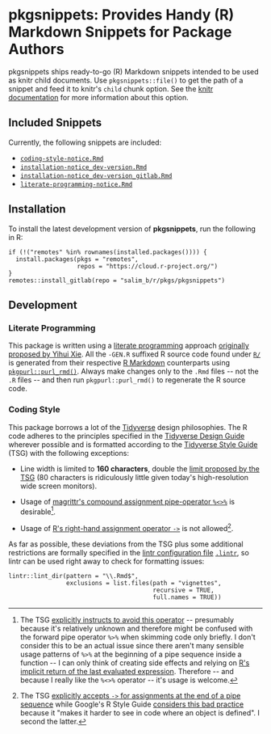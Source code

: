 # pkgsnippets: Provides Handy (R) Markdown Snippets for Package Authors

pkgsnippets ships ready-to-go (R) Markdown snippets intended to be used as knitr child documents. Use `pkgsnippets::file()` to get the path of a snippet and feed it to knitr's `child` chunk option. See the [knitr documentation](https://yihui.org/knitr/options/#child-documents) for more information about this option.

## Included Snippets

Currently, the following snippets are included:

-   [`coding-style-notice.Rmd`](inst/snippets/coding-style-notice.Rmd)
-   [`installation-notice_dev-version.Rmd`](inst/snippets/installation-notice_dev-version.Rmd)
-   [`installation-notice_dev-version_gitlab.Rmd`](inst/snippets/installation-notice_dev-version_gitlab.Rmd)
-   [`literate-programming-notice.Rmd`](inst/snippets/literate-programming-notice.Rmd)

## Installation

To install the latest development version of **pkgsnippets**, run the following in R:

``` {.r}
if (!("remotes" %in% rownames(installed.packages()))) {
  install.packages(pkgs = "remotes",
                   repos = "https://cloud.r-project.org/")
}
remotes::install_gitlab(repo = "salim_b/r/pkgs/pkgsnippets")
```

## Development

### Literate Programming

This package is written using a [literate programming](https://en.wikipedia.org/wiki/Literate_programming) approach [originally proposed by Yihui Xie](https://yihui.name/rlp/). All the `-GEN.R` suffixed R source code found under [`R/`](R/) is generated from their respective [R Markdown](https://rmarkdown.rstudio.com/) counterparts using [`pkgpurl::purl_rmd()`](https://gitlab.com/salim_b/r/pkgs/pkgpurl/). Always make changes only to the `.Rmd` files -- not the `.R` files -- and then run `pkgpurl::purl_rmd()` to regenerate the R source code.

### Coding Style

This package borrows a lot of the [Tidyverse](https://www.tidyverse.org/) design philosophies. The R code adheres to the principles specified in the [Tidyverse Design Guide](https://principles.tidyverse.org/) wherever possible and is formatted according to the [Tidyverse Style Guide](https://style.tidyverse.org/) (TSG) with the following exceptions:

-   Line width is limited to **160 characters**, double the [limit proposed by the TSG](https://style.tidyverse.org/syntax.html#long-lines) (80 characters is ridiculously little given today's high-resolution wide screen monitors).

-   Usage of [magrittr's compound assignment pipe-operator `%<>%`](https://magrittr.tidyverse.org/reference/compound.html) is desirable[^1].

-   Usage of [R's right-hand assignment operator `->`](https://rdrr.io/r/base/assignOps.html) is not allowed[^2].

As far as possible, these deviations from the TSG plus some additional restrictions are formally specified in the [lintr configuration file](https://github.com/jimhester/lintr#project-configuration) [`.lintr`](.lintr), so lintr can be used right away to check for formatting issues:

``` {.r}
lintr::lint_dir(pattern = "\\.Rmd$",
                exclusions = list.files(path = "vignettes",
                                        recursive = TRUE,
                                        full.names = TRUE))
```

[^1]: The TSG [explicitly instructs to avoid this operator](https://style.tidyverse.org/pipes.html#assignment-1) -- presumably because it's relatively unknown and therefore might be confused with the forward pipe operator `%>%` when skimming code only briefly. I don't consider this to be an actual issue since there aren't many sensible usage patterns of `%>%` at the beginning of a pipe sequence inside a function -- I can only think of creating side effects and relying on [R's implicit return of the last evaluated expression](https://rdrr.io/r/base/function.html). Therefore -- and because I really like the `%<>%` operator -- it's usage is welcome.

[^2]: The TSG [explicitly accepts `->` for assignments at the end of a pipe sequence](https://style.tidyverse.org/pipes.html#assignment-1) while Google's R Style Guide [considers this bad practice](https://google.github.io/styleguide/Rguide.html#right-hand-assignment) because it "makes it harder to see in code where an object is defined". I second the latter.

